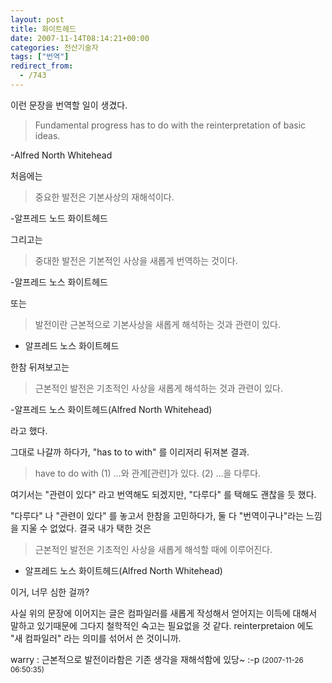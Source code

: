 ```yaml
---
layout: post
title: 화이트헤드
date: 2007-11-14T08:14:21+00:00
categories: 전산기술자
tags: ["번역"]
redirect_from:
  - /743
---
```


이런 문장을 번역할 일이 생겼다.

> Fundamental progress has to do with the reinterpretation of basic ideas.

-Alfred North Whitehead

처음에는

> 중요한 발전은 기본사상의 재해석이다.

-알프레드 노드 화이트헤드

그리고는

> 중대한 발전은 기본적인 사상을 새롭게 번역하는 것이다.

-알프레드 노스 화이트헤드

또는

> 발전이란 근본적으로 기본사상을 새롭게 해석하는 것과 관련이 있다.

- 알프레드 노스 화이트헤드

한참 뒤져보고는

> 근본적인 발전은 기초적인 사상을 새롭게 해석하는 것과 관련이 있다.

-알프레드 노스 화이트헤드(Alfred North Whitehead)

라고 했다.

그대로 나갈까 하다가, "has to to with" 를 이리저리 뒤져본 결과.

> have to do with (1) …와 관계[관련]가 있다. (2) …을 다루다.

여기서는 "관련이 있다" 라고 번역해도 되겠지만, "다루다" 를 택해도 괜찮을 듯 했다.

"다루다" 나 "관련이 있다" 를 놓고서 한참을 고민하다가, 둘 다 "번역이구나"라는 느낌을 지울 수 없었다. 결국 내가 택한 것은

> 근본적인 발전은 기초적인 사상을 새롭게 해석할 때에 이루어진다.

- 알프레드 노스 화이트헤드(Alfred North Whitehead)

이거, 너무 심한 걸까?

사실 위의 문장에 이어지는 글은 컴파일러를 새롭게 작성해서 얻어지는 이득에 대해서 말하고 있기때문에 그다지 철학적인 숙고는 필요없을 것 같다. reinterpretaion 에도 "새 컴파일러" 라는 의미를 섞어서 쓴 것이니까.
<div id=comments>
<div class=comment>
<!--- cmt:1121 --->
<!--- mail: --->
<!--- parent:0 --->
warry : 
근본적으로 발전이라함은 기존 생각을 재해석함에 있당~ :-p
 <small>(2007-11-26 06:50:35)</small>
</div>
</div>

